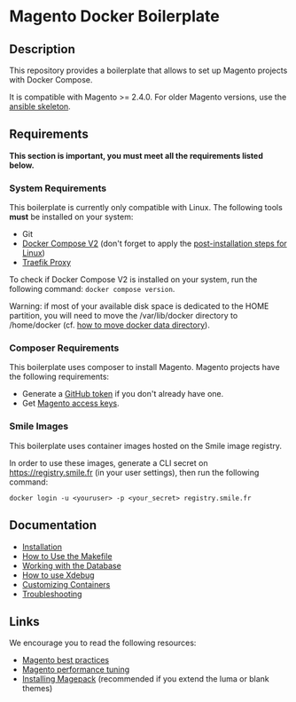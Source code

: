 # Magento Docker Boilerplate

## Description

This repository provides a boilerplate that allows to set up Magento projects with Docker Compose.

It is compatible with Magento >= 2.4.0.
For older Magento versions, use the [ansible skeleton](https://git.smile.fr/magento2/architecture-skeleton).

## Requirements

**This section is important, you must meet all the requirements listed below.**

### System Requirements

This boilerplate is currently only compatible with Linux.
The following tools **must** be installed on your system:

- Git
- [Docker Compose V2](https://docs.docker.com/engine/install/ubuntu/#install-using-the-repository) (don't forget to apply the [post-installation steps for Linux](https://docs.docker.com/engine/install/linux-postinstall/))
- [Traefik Proxy](https://git.smile.fr/docker/traefik)

To check if Docker Compose V2 is installed on your system, run the following command: `docker compose version`.

Warning: if most of your available disk space is dedicated to the HOME partition, you will need to move the /var/lib/docker directory to /home/docker (cf. [how to move docker data directory](https://www.guguweb.com/2019/02/07/how-to-move-docker-data-directory-to-another-location-on-ubuntu/)).

### Composer Requirements

This boilerplate uses composer to install Magento.
Magento projects have the following requirements:

- Generate a [GitHub token](https://getcomposer.org/doc/articles/authentication-for-private-packages.md#github-oauth) if you don't already have one.
- Get [Magento access keys](https://devdocs.magento.com/guides/v2.4/install-gde/prereq/connect-auth.html).

### Smile Images

This boilerplate uses container images hosted on the Smile image registry.

In order to use these images, generate a CLI secret on https://registry.smile.fr (in your user settings), then run the following command:

```
docker login -u <youruser> -p <your_secret> registry.smile.fr
```

## Documentation

- [Installation](docs/01-install.md)
- [How to Use the Makefile](docs/02-makefile.md)
- [Working with the Database](docs/03-database.md)
- [How to use Xdebug](docs/04-xdebug.md)
- [Customizing Containers](docs/05-config.md)
- [Troubleshooting](docs/06-troubleshooting.md)

## Links

We encourage you to read the following resources:

- [Magento best practices](https://wiki.galaxy.intranet/wiki/Best_Practices_(Magento))
- [Magento performance tuning](https://wiki.galaxy.intranet/wiki/Performance_Tuning_(Magento))
- [Installing Magepack](https://wiki.galaxy.intranet/wiki/Magepack) (recommended if you extend the luma or blank themes)

